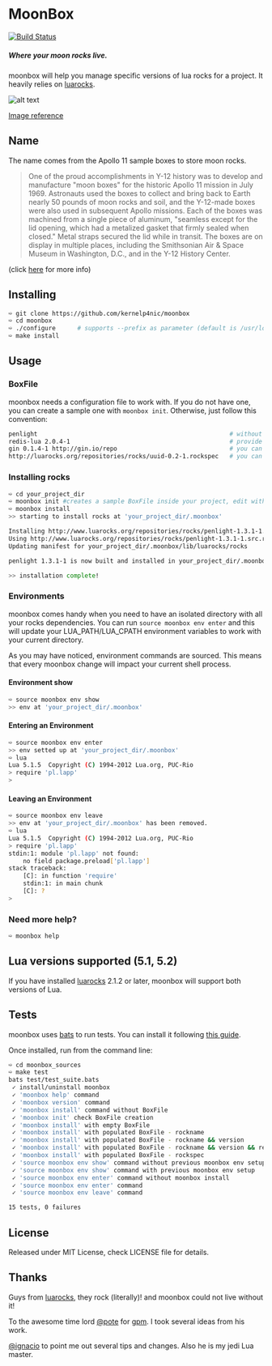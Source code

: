 # MoonBox
[![Build Status](https://travis-ci.org/kernelp4nic/moonbox.png?branch=master)](https://travis-ci.org/kernelp4nic/moonbox)

##### Where your moon rocks live.

moonbox will help you manage specific versions of lua rocks for a 
project. It heavily relies on [luarocks](http://luarocks.org/).

![alt text](http://upload.wikimedia.org/wikipedia/commons/2/25/Y12_moon_box_for_apollo_11.jpg "Apollo 11 Moon Box")

[Image reference](http://commons.wikimedia.org/wiki/File:Y12_moon_box_for_apollo_11.jpg)


## Name

The name comes from the Apollo 11 sample boxes to store moon rocks. 

> One of the proud accomplishments in Y-12 history was to develop and manufacture "moon boxes" for the historic Apollo 11 mission in July 1969. Astronauts used the boxes to collect and bring back to Earth nearly 50 pounds of moon rocks and soil, and the Y-12-made boxes were also used in subsequent Apollo missions. 
> Each of the boxes was machined from a single piece of aluminum, "seamless except for the lid opening, which had a metalized gasket that firmly sealed when closed." Metal straps secured the lid while in transit. The boxes are on display in multiple places, including the Smithsonian Air & Space Museum in Washington, D.C., and in the Y-12 History Center. 

(click [here](http://blogs.knoxnews.com/munger/2012/03/three-men-and-a-moonbox.html) for more info)


## Installing

```bash
➯ git clone https://github.com/kernelp4nic/moonbox
➯ cd moonbox
➯ ./configure      # supports --prefix as parameter (default is /usr/local)
➯ make install
```

## Usage

### BoxFile

moonbox needs a configuration file to work with. If you do not have one,
you can create a sample one with `moonbox init`. Otherwise, just follow this convention:

```bash
penlight                                                     # without version, will install the latest
redis-lua 2.0.4-1                                            # provide a rock version
gin 0.1.4-1 http://gin.io/repo                               # you can also provide a custom server
http://luarocks.org/repositories/rocks/uuid-0.2-1.rockspec   # you can provide a rockspec url too

```

### Installing rocks

```bash
➯ cd your_project_dir
➯ moonbox init #creates a sample BoxFile inside your project, edit with your rocks and versions
➯ moonbox install
>> starting to install rocks at 'your_project_dir/.moonbox'

Installing http://www.luarocks.org/repositories/rocks/penlight-1.3.1-1.src.rock...
Using http://www.luarocks.org/repositories/rocks/penlight-1.3.1-1.src.rock... switching to 'build' mode
Updating manifest for your_project_dir/.moonbox/lib/luarocks/rocks

penlight 1.3.1-1 is now built and installed in your_project_dir/.moonbox (license: MIT/X11)

>> installation complete!
```

### Environments

moonbox comes handy when you need to have an isolated directory with
all your rocks dependencies. You can run `source moonbox env enter` and this
will update your LUA_PATH/LUA_CPATH environment variables to work with your current directory.

As you may have noticed, environment commands are sourced. This means that
every moonbox change will impact your current shell process.

#### Environment show

```bash
➯ source moonbox env show
>> env at 'your_project_dir/.moonbox'
```

#### Entering an Environment

```bash
➯ source moonbox env enter
>> env setted up at 'your_project_dir/.moonbox'
➯ lua
Lua 5.1.5  Copyright (C) 1994-2012 Lua.org, PUC-Rio
> require 'pl.lapp'
>
```

#### Leaving an Environment

```bash
➯ source moonbox env leave
>> env at 'your_project_dir/.moonbox' has been removed.
➯ lua
Lua 5.1.5  Copyright (C) 1994-2012 Lua.org, PUC-Rio
> require 'pl.lapp'
stdin:1: module 'pl.lapp' not found:
	no field package.preload['pl.lapp']
stack traceback:
	[C]: in function 'require'
	stdin:1: in main chunk
	[C]: ?
>
```

### Need more help?

```bash
➯ moonbox help
```

## Lua versions supported (5.1, 5.2)
If you have installed [luarocks](http://luarocks.org/) 2.1.2 or later,
moonbox will support both versions of Lua.

## Tests
moonbox uses [bats](https://github.com/sstephenson/bats) to run tests.
You can install it following [this guide](https://github.com/sstephenson/bats#installing-bats-from-source).

Once installed, run from the command line:

```bash
➯ cd moonbox_sources
➯ make test
bats test/test_suite.bats
 ✓ install/uninstall moonbox
 ✓ 'moonbox help' command
 ✓ 'moonbox version' command
 ✓ 'moonbox install' command without BoxFile
 ✓ 'moonbox init' check BoxFile creation
 ✓ 'moonbox install' with empty BoxFile
 ✓ 'moonbox install' with populated BoxFile - rockname
 ✓ 'moonbox install' with populated BoxFile - rockname && version
 ✓ 'moonbox install' with populated BoxFile - rockname && version && repo
 ✓ 'moonbox install' with populated BoxFile - rockspec
 ✓ 'source moonbox env show' command without previous moonbox env setup
 ✓ 'source moonbox env show' command with previous moonbox env setup
 ✓ 'source moonbox env enter' command without moonbox install
 ✓ 'source moonbox env enter' command
 ✓ 'source moonbox env leave' command

15 tests, 0 failures
```

## License

Released under MIT License, check LICENSE file for details.

## Thanks

Guys from [luarocks](http://luarocks.org/), they rock (literally)! and 
moonbox could not live without it!

To the awesome time lord [@pote](https://github.com/pote) for [gpm](https://github.com/pote/gpm).
I took several ideas from his work.

[@ignacio](https://github.com/ignacio) to point me out several tips and changes. Also he is my jedi Lua master.